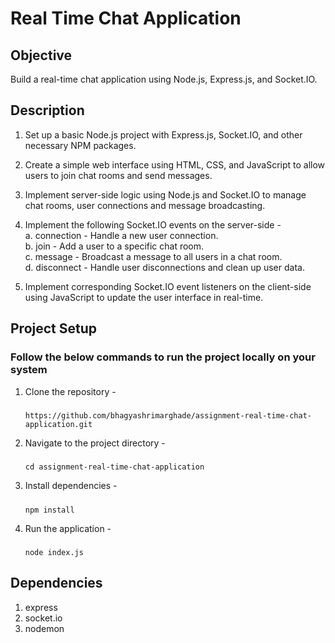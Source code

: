 # Real Time Chat Application

## Objective
Build a real-time chat application using Node.js, Express.js, and Socket.IO.

## Description
1. Set up a basic Node.js project with Express.js, Socket.IO, and other necessary NPM packages.
2. Create a simple web interface using HTML, CSS, and JavaScript to allow users to join chat rooms and send messages.
3. Implement server-side logic using Node.js and Socket.IO to manage chat rooms, user connections and message broadcasting.
4. Implement the following Socket.IO events on the server-side -
   <br/> a. connection - Handle a new user connection.
    <br/>b. join - Add a user to a specific chat room.
    <br/>c. message - Broadcast a message to all users in a chat room.
    <br/>d. disconnect - Handle user disconnections and clean up user data.
  
5. Implement corresponding Socket.IO event listeners on the client-side using JavaScript to update the user interface in real-time.

## Project Setup 
### Follow the below commands to run the project locally on your system
 1. Clone the repository -
    #####
        https://github.com/bhagyashrimarghade/assignment-real-time-chat-application.git    
 2. Navigate to the project directory -
    #####
        cd assignment-real-time-chat-application
 3. Install dependencies -
    #####
        npm install
 4. Run the application -
    #####
        node index.js

## Dependencies
1. express
2. socket.io
3. nodemon
